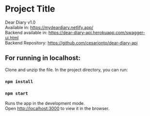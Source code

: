 # Project Title

Dear Diary v1.0 <br/>
Available in: https://mydeardiary.netlify.app/<br/>
Backend available in: https://dear-diary-api.herokuapp.com/swagger-ui.html<br/>
Backend Repository: https://github.com/cesarionto/dear-diary-api<br/>

## For running in localhost:
Clone and unzip the file.
In the project directory, you can run:
### `npm install`
### `npm start`

Runs the app in the development mode.<br />
Open [http://localhost:3000](http://localhost:3000) to view it in the browser.

